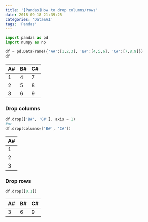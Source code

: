 ```yaml
---
title: '[Pandas]How to drop columns/rows'
date: 2018-09-18 21:39:25
categories: 'Data&AI'
tags: 'Pandas'
---
```


```python
import pandas as pd
import numpy as np

df = pd.DataFrame({'A#':[1,2,3], 'B#':[4,5,6], 'C#':[7,8,9]})
df
```

| A#   | B#   | C#   |
| ---- | ---- | ---- |
| 1    | 4    | 7    |
| 2    | 5    | 8    |
| 3    | 6    | 9    |

### Drop columns

```python
df.drop(['B#', 'C#'], axis = 1)
#or
df.drop(columns=['B#', 'C#'])
```

| A#   |
| ---- |
| 1    |
| 2    |
| 3    |

### Drop rows

```python
df.drop([0,1])
```

| A#   | B#   | C#   |
| ---- | ---- | ---- |
| 3    | 6    | 9    |